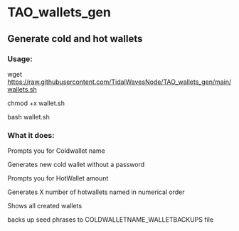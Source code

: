 # TAO_wallets_gen
## Generate cold and hot wallets 

### Usage:

wget https://raw.githubusercontent.com/TidalWavesNode/TAO_wallets_gen/main/wallets.sh

chmod +x wallet.sh

bash wallet.sh

### What it does:

Prompts you for Coldwallet name

Generates new cold wallet without a password

Prompts you for HotWallet amount

Generates X number of hotwallets named in numerical order

Shows all created wallets 

backs up seed phrases to COLDWALLETNAME_WALLETBACKUPS file
